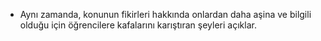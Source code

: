 - Aynı zamanda, konunun fikirleri hakkında onlardan daha aşina ve bilgili olduğu için öğrencilere kafalarını karıştıran şeyleri açıklar. 